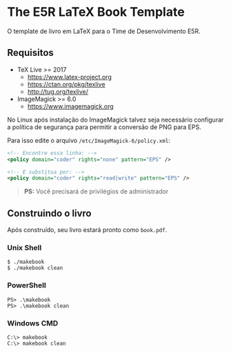 # The E5R LaTeX Book Template

O template de livro em LaTeX para o Time de Desenvolvimento E5R.

## Requisitos

* TeX Live >= 2017
  - https://www.latex-project.org
  - https://ctan.org/pkg/texlive
  - http://tug.org/texlive/
* ImageMagick >= 6.0
  - https://www.imagemagick.org

No Linux após instalação do ImageMagick talvez seja
necessário configurar a política de segurança para
permitir a conversão de PNG para EPS.

Para isso edite o arquivo `/etc/ImageMagick-6/policy.xml`:
```xml
<!-- Encontre essa linha: -->
<policy domain="coder" rights="none" pattern="EPS" />

<!-- E substitua por: -->
<policy domain="coder" rights="read|write" pattern="EPS" />
```

> **PS:** Você precisará de privilégios de administrador

## Construindo o livro

Após construído, seu livro estará pronto como `book.pdf`.

### Unix Shell
```
$ ./makebook
$ ./makebook clean
```

### PowerShell
```
PS> .\makebook
PS> .\makebook clean
```

### Windows CMD
```
C:\> makebook
C:\> makebook clean
```
